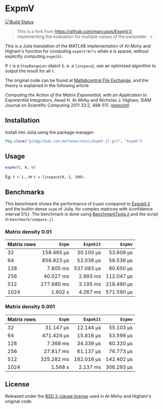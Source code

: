 # ExpmV

[![Build Status](https://travis-ci.org/matteoacrossi/ExpmV.jl.svg?branch=master)](https://travis-ci.org/matteoacrossi/ExpmV.jl)

> This is a fork from https://github.com/marcusps/ExpmV.jl, implementing the evaluation for multiple values of the parameter ` t`.

This is a Julia translation of the MATLAB implementation of Al-Mohy and Higham's
function for computing `expm(t*A)*v` when `A` is sparse, without explicitly computing `expm(A)`.

If `t` is a `StepRangeLen` object (i. e. a `linspace`), use an optimized algorithm to output the result for all `t`.

The original code can be found at [Matlabcentral File Exchange](http://www.mathworks.com/matlabcentral/fileexchange/29576-matrix-exponential-times-a-vector/all_files), and the theory is explained in the following article:

*Computing the Action of the Matrix Exponential, with an Application to Exponential Integrators*, Awad H. Al-Mohy and Nicholas J. Higham, SIAM Journal on Scientific Computing 2011 33:2, 488-511. ([preprint](http://eprints.ma.man.ac.uk/1426/))

## Installation

Install into Julia using the package manager:

```julia
Pkg.clone("git@github.com:matteoacrossi/ExpmV.jl.git", "ExpmV")
```

 ## Usage

```julia
expmv(t, A, v)
```

Eg. `t = 1.`, or `t = linspace(0, 1, 100)`.

## Benchmarks

This benchmark shows the performance of `ExpmV` compared to [Expokit.jl](https://github.com/acroy/Expokit.jl) and the builtin dense `expm` of Julia, for complex matrices with  (confidence interval 5%). The benchmark is done using [BenchmarkTools.jl](https://github.com/JuliaCI/BenchmarkTools.jl) and the script in `benchmark/compare.jl`.

### Matrix density 0.01
| Matrix rows                   |  `Expm` | `Expokit` | `Expmv`               |
|-----------------------|---------:|-----------:|-------:|
| 32      | 158.495 μs  |  30.100 μs  |  53.609 μs|
| 64      | 856.923 μs  |  52.036 μs  |  58.536 μs|
| 128     |   7.805 ms  | 537.083 μs  |  80.650 μs|
| 256     |  40.027 ms  |   2.993 ms  | 112.047 μs|
| 512     | 277.680 ms  |   3.195 ms  | 218.490 μs|
| 1024    |    1.902 s  |   4.267 ms  | 571.590 μs|

### Matrix density 0.001
| Matrix rows                   |  `Expm` | `Expokit` | `Expmv`               |
|-----------------------|---------:|-----------:|-------:|
| 32      |  31.147 μs  | 12.144 μs  | 55.103 μs |
| 64      | 471.424 μs  | 15.816 μs  | 53.599 μs |
| 128     |   7.368 ms  | 34.339 μs  | 60.320 μs |
| 256     |  27.817 ms  | 61.137 μs  | 76.773 μs |
| 512     | 325.282 ms  |182.016 μs  |142.402 μs |
| 1024    |    1.568 s  |  2.137 ms  |306.293 μs |

## License

Released under the [BSD 2-clause license](https://tldrlegal.com/license/bsd-2-clause-license-(freebsd)) used in Al-Mohy and  Higham's original code.
